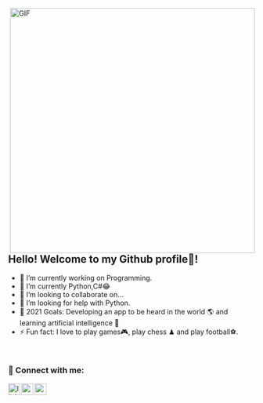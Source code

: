 <img align="right" alt="GIF" src="https://media.tenor.com/5ry-200hErMAAAAd/hacker-hacker-man.gif" width="500" height="500" />

## Hello! Welcome to my Github profile👋!
- 🔭 I’m currently working on Programming.
- 🌱 I’m currently Python,C#😂
- 👯 I’m looking to collaborate on...
- 🤔 I’m looking for help with Python.
- 🥅 2021 Goals: Developing an app to be heard in the world 🌎 and learning artificial intelligence 🤖
- ⚡ Fun fact: I love to play games🎮, play chess ♟ and play football⚽.

<br />

### 📩 Connect with me:

[<img align="left" alt="linkedin | LinkedIn" width="24px" src="https://cdn.jsdelivr.net/npm/simple-icons@4.25.0/icons/linkedin.svg" />][linkedin]
[<img align="left" height="24" width="24" src="https://cdn.jsdelivr.net/npm/simple-icons@v4/icons/instagram.svg" />][instagram]
[<img align="left" height="24" width="24" src="https://cdn.jsdelivr.net/npm/simple-icons@v4/icons/gmail.svg" />][gmail]

[instagram]: https://www.instagram.com/_bayram_akkurt_/
[linkedin]: https://www.linkedin.com/in/h-bayram-akkurt/
[gmail]: mailto:bayramakkurt350@icloud.com
[vsCode]: https://code.visualstudio.com/
[git]: https://git-scm.com/
[android]: https://www.android.com/
[python]: https://www.python.org/
[ios]: https://www.apple.com/ios/ios-14/
[xd]: https://www.adobe.com/products/xd.html
